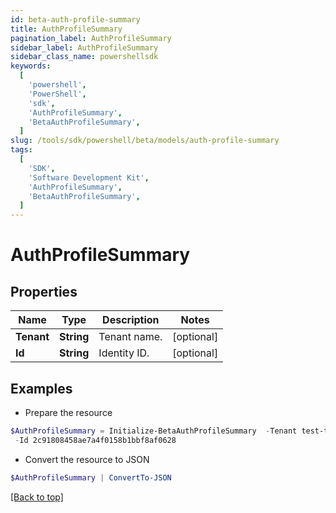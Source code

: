 ```yaml
---
id: beta-auth-profile-summary
title: AuthProfileSummary
pagination_label: AuthProfileSummary
sidebar_label: AuthProfileSummary
sidebar_class_name: powershellsdk
keywords:
  [
    'powershell',
    'PowerShell',
    'sdk',
    'AuthProfileSummary',
    'BetaAuthProfileSummary',
  ]
slug: /tools/sdk/powershell/beta/models/auth-profile-summary
tags:
  [
    'SDK',
    'Software Development Kit',
    'AuthProfileSummary',
    'BetaAuthProfileSummary',
  ]
---
```


# AuthProfileSummary

## Properties

| Name       | Type       | Description  | Notes      |
| ---------- | ---------- | ------------ | ---------- |
| **Tenant** | **String** | Tenant name. | [optional] |
| **Id**     | **String** | Identity ID. | [optional] |

## Examples

- Prepare the resource

```powershell
$AuthProfileSummary = Initialize-BetaAuthProfileSummary  -Tenant test-tenant `
 -Id 2c91808458ae7a4f0158b1bbf8af0628
```

- Convert the resource to JSON

```powershell
$AuthProfileSummary | ConvertTo-JSON
```

[[Back to top]](#)
